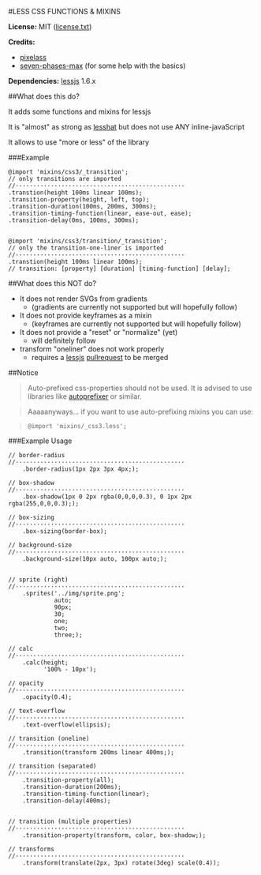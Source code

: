 #LESS CSS FUNCTIONS & MIXINS

**License:** MIT ([license.txt][0])

**Credits:**

* [pixelass][1]
* [seven-phases-max][2] (for some help with the basics)

**Dependencies:** [lessjs][4] 1.6.x

##What does this do?

It adds some functions and mixins for lessjs

It is "almost" as strong as [lesshat][3] but does not use ANY inline-javaScript

It allows to use "more or less" of the library

###Example

    @import 'mixins/css3/_transition';
    // only transitions are imported
    //················································
    .transtion(height 100ms linear 100ms);
    .transition-property(height, left, top);
    .transition-duration(100ms, 200ms, 300ms);
    .transition-timing-function(linear, ease-out, ease);
    .transition-delay(0ms, 100ms, 300ms);


    @import 'mixins/css3/transition/_transition';
    // only the transition-one-liner is imported
    //················································
    .transtion(height 100ms linear 100ms);
    // transition: [property] [duration] [timing-function] [delay];

##What does this NOT do?

* It does not render SVGs from gradients
    * (gradients are currently not supported but will hopefully follow)
* It does not provide keyframes as a mixin
    * (keyframes are currently not supported but will hopefully follow)
* It does not provide a "reset" or "normalize" (yet)
    * will definitely follow
* transform "oneliner" does not work properly
    * requires a [lessjs][4] [pullrequest][5] to be merged

##Notice

> Auto-prefixed css-properties should not be used. It is advised to use libraries like [autoprefixer][6] or similar.

>  Aaaaanyways... if you want to use auto-prefixing mixins you can use:

>  `@import 'mixins/_css3.less';`

###Example Usage


    // border-radius
    //················································
        .border-radius(1px 2px 3px 4px;);

    // box-shadow
    //················································
        .box-shadow(1px 0 2px rgba(0,0,0,0.3), 0 1px 2px rgba(255,0,0,0.3););

    // box-sizing
    //················································
        .box-sizing(border-box);

    // background-size
    //················································
        .background-size(10px auto, 100px auto;);


    // sprite (right)
    //················································
        .sprites('../img/sprite.png';
                 auto;
                 90px;
                 30;
                 one;
                 two;
                 three;);

    // calc
    //················································
        .calc(height;
              '100% - 10px');

    // opacity
    //················································
        .opacity(0.4);

    // text-overflow
    //················································
        .text-overflow(ellipsis);

    // transition (oneline)
    //················································
        .transition(transform 200ms linear 400ms;);

    // transition (separated)
    //················································
        .transition-property(all);
        .transition-duration(200ms);
        .transition-timing-function(linear);
        .transition-delay(400ms);


    // transition (multiple properties)
    //················································
        .transition-property(transform, color, box-shadow;);

    // transforms
    //················································
        .transform(translate(2px, 3px) rotate(3deg) scale(0.4));


 [0]: https://github.com/pixelass/more-or-less/blob/master/license.tx
 [1]: https://github.com/pixelass
 [2]: https://github.com/seven-phases-max
 [3]: https://github.com/csshat/lesshat
 [4]: https://github.com/less/less.js
 [5]: https://github.com/less/less.js/pull/1788
 [6]: https://github.com/ai/autoprefixer